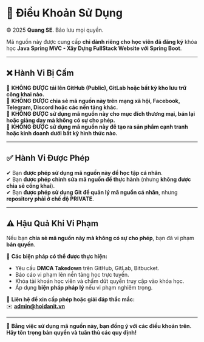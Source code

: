 # 🚨 Điều Khoản Sử Dụng

© 2025 **Quang SE**. Bảo lưu mọi quyền.  

Mã nguồn này được cung cấp **chỉ dành riêng cho học viên đã đăng ký** khóa học **Java Spring MVC - Xây Dựng FullStack Website với Spring Boot**.  

---

## ❌ Hành Vi Bị Cấm  
🚫 **KHÔNG ĐƯỢC tải lên GitHub (Public), GitLab hoặc bất kỳ kho lưu trữ công khai nào.**  
🚫 **KHÔNG ĐƯỢC chia sẻ mã nguồn này trên mạng xã hội, Facebook, Telegram, Discord hoặc các nền tảng khác.**  
🚫 **KHÔNG ĐƯỢC sử dụng mã nguồn này cho mục đích thương mại, bán lại hoặc giảng dạy mà không có sự cho phép.**  
🚫 **KHÔNG ĐƯỢC sử dụng mã nguồn này để tạo ra sản phẩm cạnh tranh hoặc kinh doanh dưới bất kỳ hình thức nào.**  

---

## ✅ Hành Vi Được Phép  
✔ Bạn **được phép sử dụng mã nguồn này để học tập cá nhân**.  
✔ Bạn **được phép chỉnh sửa mã nguồn để thực hành** (nhưng **không được chia sẻ công khai**).  
✔ Bạn **được phép sử dụng Git để quản lý mã nguồn cá nhân**, nhưng **repository phải ở chế độ PRIVATE**.  

---

## ⚠️ Hậu Quả Khi Vi Phạm  
Nếu bạn **chia sẻ mã nguồn này mà không có sự cho phép**, bạn đã vi phạm **bản quyền**.  

📢 **Các biện pháp có thể được thực hiện:**  
- Yêu cầu **DMCA Takedown** trên GitHub, GitLab, Bitbucket.  
- Báo cáo vi phạm lên nền tảng học trực tuyến.  
- Khóa tài khoản học viên và chấm dứt quyền truy cập vào khóa học.  
- Áp dụng **biện pháp pháp lý** nếu vi phạm nghiêm trọng.  

📩 **Liên hệ để xin cấp phép hoặc giải đáp thắc mắc:**  
✉️ **admin@hoidanit.vn**  

---

🚀 **Bằng việc sử dụng mã nguồn này, bạn đồng ý với các điều khoản trên. Hãy tôn trọng bản quyền và tuân thủ các quy định!**  
